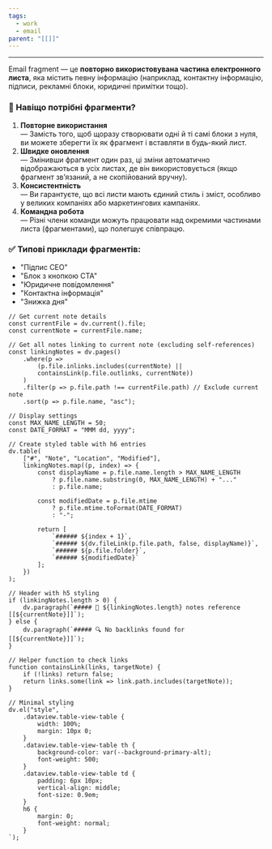 ```yaml
---
tags:
  - work
  - email
parent: "[[]]"
---
```

---
Email fragment — це **повторно використовувана частина електронного листа**, яка містить певну інформацію (наприклад, контактну інформацію, підписи, рекламні блоки, юридичні примітки тощо).

### 🧩 Навіщо потрібні фрагменти?
1. **Повторне використання**  
    — Замість того, щоб щоразу створювати одні й ті самі блоки з нуля, ви можете зберегти їх як фрагмент і вставляти в будь-який лист.
2. **Швидке оновлення**  
    — Змінивши фрагмент один раз, ці зміни автоматично відображаються в усіх листах, де він використовується (якщо фрагмент зв’язаний, а не скопійований вручну).
3. **Консистентність**  
    — Ви гарантуєте, що всі листи мають єдиний стиль і зміст, особливо у великих компаніях або маркетингових кампаніях.
4. **Командна робота**  
    — Різні члени команди можуть працювати над окремими частинами листа (фрагментами), що полегшує співпрацю.

### ✅ Типові приклади фрагментів:
- "Підпис CEO"
- "Блок з кнопкою CTA"
- "Юридичне повідомлення"
- "Контактна інформація"
- "Знижка дня"

```dataviewjs
// Get current note details
const currentFile = dv.current().file;
const currentNote = currentFile.name;

// Get all notes linking to current note (excluding self-references)
const linkingNotes = dv.pages()
    .where(p => 
        (p.file.inlinks.includes(currentNote) || 
        containsLink(p.file.outlinks, currentNote))
    )
    .filter(p => p.file.path !== currentFile.path) // Exclude current note
    .sort(p => p.file.name, "asc");

// Display settings
const MAX_NAME_LENGTH = 50;
const DATE_FORMAT = "MMM dd, yyyy";

// Create styled table with h6 entries
dv.table(
    ["#", "Note", "Location", "Modified"],
    linkingNotes.map((p, index) => {
        const displayName = p.file.name.length > MAX_NAME_LENGTH
            ? p.file.name.substring(0, MAX_NAME_LENGTH) + "..." 
            : p.file.name;
        
        const modifiedDate = p.file.mtime 
            ? p.file.mtime.toFormat(DATE_FORMAT) 
            : "-";

        return [
            `###### ${index + 1}`,
            `###### ${dv.fileLink(p.file.path, false, displayName)}`,
            `###### ${p.file.folder}`,
            `###### ${modifiedDate}`
        ];
    })
);

// Header with h5 styling
if (linkingNotes.length > 0) {
    dv.paragraph(`##### 📌 ${linkingNotes.length} notes reference [[${currentNote}]]`);
} else {
    dv.paragraph(`##### 🔍 No backlinks found for [[${currentNote}]]`);
}

// Helper function to check links
function containsLink(links, targetNote) {
    if (!links) return false;
    return links.some(link => link.path.includes(targetNote));
}

// Minimal styling
dv.el("style", `
    .dataview.table-view-table {
        width: 100%;
        margin: 10px 0;
    }
    .dataview.table-view-table th {
        background-color: var(--background-primary-alt);
        font-weight: 500;
    }
    .dataview.table-view-table td {
        padding: 6px 10px;
        vertical-align: middle;
        font-size: 0.9em;
    }
    h6 {
        margin: 0;
        font-weight: normal;
    }
`);
```